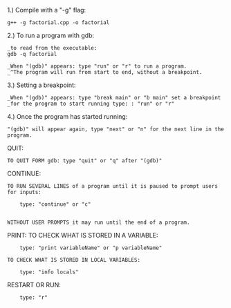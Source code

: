 1.) Compile with a "-g" flag:

    g++ -g factorial.cpp -o factorial


2.) To run a program with gdb:

    _to read from the executable:
  	gdb -q factorial

    _When "(gdb)" appears: type "run" or "r" to run a program.
    _^The program will run from start to end, without a breakpoint.


3.) Setting a breakpoint:
 	
    _When "(gdb)" appears: type "break main" or "b main" set a breakpoint
    _for the program to start running type: : "run" or "r"

    
4.) Once the program has started running:

    "(gdb)" will appear again, type "next" or "n" for the next line in the program.
   

QUIT:

	TO QUIT FORM gdb: type "quit" or "q" after "(gdb)"

CONTINUE:

	TO RUN SEVERAL LINES of a program until it is paused to prompt users for inputs:

		type: "continue" or "c"


	WITHOUT USER PROMPTS it may run until the end of a program.
	
PRINT:
	TO CHECK WHAT IS STORED IN A VARIABLE: 
	
		type: "print variableName" or "p variableName"
	
	TO CHECK WHAT IS STORED IN LOCAL VARIABLES:
	
		type: "info locals"
		
RESTART OR RUN:

		type: "r"
